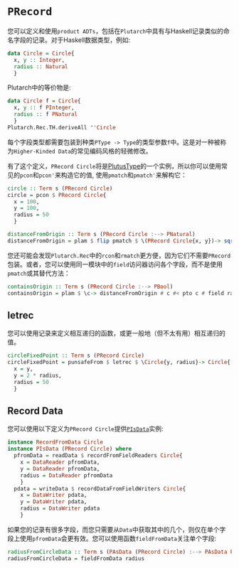 # `PRecord`

您可以定义和使用`product ADTs`，包括在`Plutarch`中具有与Haskell记录类似的命名字段的记录。对于Haskell数据类型，例如:

```hs
data Circle = Circle{
  x, y :: Integer,
  radius :: Natural
  }
```

Plutarch中的等价物是:

```hs
data Circle f = Circle{
  x, y :: f PInteger,
  radius :: f PNatural
  }
Plutarch.Rec.TH.deriveAll ''Circle
```

每个字段类型都需要包装到种类`PType -> Type`的类型参数`f`中。这是对一种被称为`Higher-Kinded Data`的常见编码风格的轻微修改。

有了这个定义，`PRecord Circle`将是[PlutusType](../Typeclasses/PlutusType,%20PCon,%20and%20PMatch.md)的一个实例，所以你可以使用常见的`pcon`和`pcon'`来构造它的值, 使用`pmatch`和`pmatch'`来解构它：

```hs
circle :: Term s (PRecord Circle)
circle = pcon $ PRecord Circle{
  x = 100,
  y = 100,
  radius = 50
  }

distanceFromOrigin :: Term s (PRecord Circle :--> PNatural)
distanceFromOrigin = plam $ flip pmatch $ \(PRecord Circle{x, y})-> sqrt #$ projectAbs #$ x * x + y * y
```

您还可能会发现`Plutarch.Rec`中的`rcon`和`rmatch`更方便，因为它们不需要`PRecord`包装。或者，您可以使用同一模块中的`field`访问器访问各个字段，而不是使用`pmatch`或其替代方法：

```hs
containsOrigin :: Term s (PRecord Circle :--> PBool)
containsOrigin = plam $ \c-> distanceFromOrigin # c #< pto c # field radius
```

## letrec

您可以使用记录来定义相互递归的函数，或更一般地（但不太有用）相互递归的值。

```hs
circleFixedPoint :: Term s (PRecord Circle)
circleFixedPoint = punsafeFrom $ letrec $ \Circle{y, radius}-> Circle{
  x = y,
  y = 2 * radius,
  radius = 50
  }
```

## Record Data

您可以使用以下定义为`PRecord Circle`提供[`PIsData`](../Typeclasses/PIsData.md)实例:

```hs
instance RecordFromData Circle
instance PIsData (PRecord Circle) where
  pfromData = readData $ recordFromFieldReaders Circle{
    x = DataReader pfromData,
    y = DataReader pfromData,
    radius = DataReader pfromData
    }
  pdata = writeData $ recordDataFromFieldWriters Circle{
    x = DataWriter pdata,
    y = DataWriter pdata,
    radius = DataWriter pdata
    }
```

如果您的记录有很多字段，而您只需要从`Data`中获取其中的几个，则仅在单个字段上使用`pfromData`会更有效。您可以使用函数`fieldFromData`关注单个字段:

```hs
radiusFromCircleData :: Term s (PAsData (PRecord Circle) :--> PAsData PNatural)
radiusFromCircleData = fieldFromData radius
```
